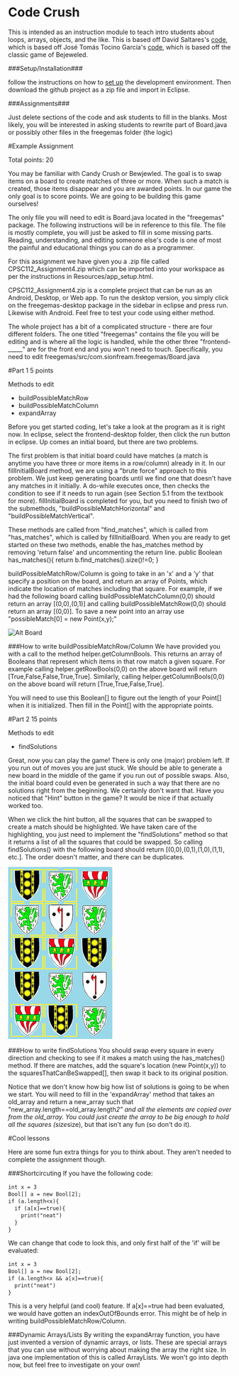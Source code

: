 Code Crush
=============

This is intended as an instruction module to teach intro students about
loops, arrays, objects, and the like.
This is based off David Saltares's [code](https://github.com/siondream/freegemas-gdx),
which is based off José Tomás Tocino García's [code](http://code.google.com/p/freegemas/),
which is based off the classic game of Bejeweled.

###Setup/Installation###

follow the instructions on how to [set up](https://developer.android.com/sdk/index.html?hl=i)
the development environment. Then download the github project as a zip file and import in Eclipse.


###Assignments###

Just delete sections of the code and ask students to fill in the blanks.
Most likely, you will be interested in asking students to rewrite part of
Board.java or possibly other files in the freegemas folder (the logic)


#Example Assignment

Total points: 20

You may be familiar with Candy Crush or Bewjewled. The goal is to swap items on a board to create matches of three or more. When such a match is created, those items disappear and you are awarded points. In our game the only goal is to score points. We are going to be building this game ourselves!

The only file you will need to edit is Board.java located in the "freegemas" package. The following instructions will be in reference to this file. The file is mostly complete, you will just be asked to fill in some missing parts. Reading, understanding, and editing someone else's code is one of most the painful and educational things you can do as a programmer.

For this assignment we have given you a .zip file called CPSC112_Assignment4.zip which can be imported into your workspace as per the instructions in Resources/app_setup.html.

CPSC112_Assignment4.zip is a complete project that can be run as an Android, Desktop, or Web app. To run the desktop version, you simply click on the freegemas-desktop package in the sidebar in eclipse and press run. Likewise with Android. Feel free to test your code using either method.

The whole project has a bit of a complicated structure - there are four different folders. The one titled "freegemas" contains the file you will be editing and is where all the logic is handled, while the other three "frontend-_____" are for the front end and you won't need to touch. Specifically, you need to edit freegemas/src/com.sionfream.freegemas/Board.java

#Part 1
5 points

Methods to edit

- buildPossibleMatchRow
- buildPossibleMatchColumn
- expandArray

Before you get started coding, let's take a look at the program as it is right now. In eclipse, select the frontend-desktop folder, then click the run button in eclipse. Up comes an initial board, but there are two problems.

The first problem is that initial board could have matches (a match is anytime you have three or more items in a row/column) already in it. In our fillInitialBoard method, we are using a "brute force" approach to this problem. We just keep generating boards until we find one that doesn't have any matches in it initially.  A do-while executes once, then checks the condition to see if it needs to run again (see Section 5.1 from the textbook for more). fillInitialBoard is completed for you, but you need to finish two of the submethods, "buildPossibleMatchHorizontal" and "buildPossibleMatchVertical".

These methods are called from "find_matches", which is called from "has_matches", which is called by fillInitialBoard. When you are ready to get started on these two methods, enable the has_matches method by removing 'return false' and uncommenting the return line.
	 public Boolean has_matches(){
	    return b.find_matches().size()!=0;
	 }

buildPossibleMatchRow/Column is going to take in an 'x' and a 'y' that specify a position on the board, and return an array of Points, which indicate the location of matches including that square. For example, if we had the following board calling buildPossibleMatchColumn(0,0) should return an array [(0,0),(0,1)] and calling buildPossibleMatchRow(0,0) should return an array [(0,0)]. To save a new point into an array use "possibleMatch[0] = new Point(x,y);"

![Alt Board](/Board1.png)

###How to write buildPossibleMatchRow/Column
We have provided you with a call to the method helper.getColumnBools. This returns an array of Booleans that represent which items in that row match a given square. For example calling helper.getRowBools(0,0) on the above board will return [True,False,False,True,True]. Similarly, calling helper.getColumnBools(0,0) on the above board will return [True,True,False,True].

You will need to use this Boolean[] to figure out the length of your Point[] when it is  initialized. Then fill in the Point[] with the appropriate points.


#Part 2
15 points

Methods to edit
- findSolutions

Great, now you can play the game! There is only one (major) problem left. If you run out of moves you are just stuck. We should be able to generate a new board in the middle of the game if you run out of possible swaps. Also, the initial board could even be generated in such a way that there are no solutions right from the beginning. We certainly don't want that. Have you noticed that "Hint" button in the game? It would be nice if that actually worked too.

When we click the hint button, all the squares that can be swapped to create a match should be highlighted. We have taken care of the highlighting, you just need to implement the "findSolutions" method so that it returns a list of all the squares that could be swapped. So calling findSolutions() with the following board should return [(0,0),(0,1),(1,0),(1,1), etc.]. The order doesn't matter, and there can be duplicates.

![Alt Board](/Board2.png)

###How to write findSolutions
You should swap every square in every direction and checking to see if it makes a match using the has_matches() method. If there are matches, add the square's location (new Point(x,y)) to the squaresThatCanBeSwapped[], then swap it back to its original position.

Notice that we don't know how big how list of solutions is going to be when we start. You will need to fill in the 'expandArray' method that takes an old_array and return a new_array such that "new_array.length==old_array.length*2" and all the elements are copied over from the old_array. You could just create the array to be big enough to hold all the squares (size*size), but that isn't any fun (so don't do it).



#Cool lessons

Here are some fun extra things for you to think about. They aren't needed to complete the assignment though.

###Shortcircuting
If you have the following code:

    int x = 3
    Bool[] a = new Bool[2];
    if (a.length<x){
      if (a[x]==true){
        print("neat")
      }
    }

We can change that code to look this, and only first half of the 'if' will be evaluated:

    int x = 3
    Bool[] a = new Bool[2];
    if (a.length<x && a[x]==true){
      print("neat")
    }

This is a very helpful (and cool) feature. If a[x]==true had been evaluated, we would have gotten an indexOutOfBounds error. This might be of help in writing buildPossibleMatchRow/Column.

###Dynamic Arrays/Lists
By writing the expandArray function, you have just invented a version of  dynamic arrays, or lists. These are special arrays that you can use without worrying about making the array the right size. In java one implementation of this is called ArrayLists. We won't go into depth now, but feel free to investigate on your own!
